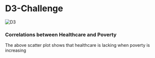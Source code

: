# D3-Challenge

![D3](assets/images/output1.PNG)

### Correlations between Healthcare and Poverty

The above scatter plot shows that healthcare is lacking when poverty is increasing 
